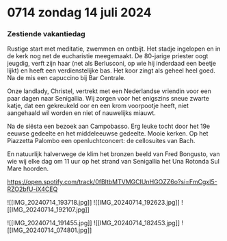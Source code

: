 # 0714 zondag 14 juli 2024
### Zestiende vakantiedag
Rustige start met meditatie, zwemmen en ontbijt. Het stadje ingelopen en in de kerk nog net de eucharistie meegemaakt. De 80-jarige priester oogt jeugdig, verft zijn haar (net als Berlusconi, op wie hij inderdaad een beetje lijkt) en heeft een verdienstelijke bas. Het koor zingt als geheel heel goed. Na de mis een capuccino bij Bar Centrale.

Onze landlady, Christel, vertrekt met een Nederlandse vriendin voor een paar dagen naar Senigallia. Wij zorgen voor het enigszins sneue zwarte katje, dat een gekreukeld oor en een krom voorpootje heeft, niet aangehaald wil worden en niet of nauwelijks miauwt.

Na de siësta een bezoek aan Campobasso. Erg leuke tocht door het 19e eeuwse gedeelte en het middeleeuwse gedeelte. Mooie kerken. Op het Piazzetta Palombo een openluchtconcert: de cellosuites van Bach.

En natuurlijk halverwege de klim het bronzen beeld van Fred Bongusto, van wie wij elke dag om 11 uur op het strand van Senigallia het Una Rotonda Sul Mare hoorden.

https://open.spotify.com/track/0fBltbMTVMGCIUnHGOZZ6o?si=FmCgxI5-RZO2bfU-iX4CEQ


![[IMG_20240714_193718.jpg]]
![[IMG_20240714_192623.jpg]]
![[IMG_20240714_192107.jpg]]

![[IMG_20240714_191455.jpg]]
![[IMG_20240714_182453.jpg]]
![[IMG_20240714_074801.jpg]]

